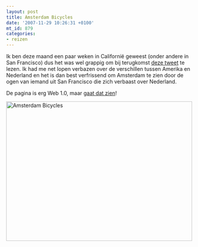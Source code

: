 ```yaml
---
layout: post
title: Amsterdam Bicycles
date: '2007-11-29 10:26:31 +0100'
mt_id: 879
categories:
- reizen
---
```

Ik ben deze maand een paar weken in Californië geweest (onder andere in San Francisco) dus het was wel grappig om bij terugkomst <a href="http://twitter.com/gvenk/statuses/450621462">deze tweet</a> te lezen. Ik had me net lopen verbazen over de verschillen tussen Amerika en Nederland en het is dan best verfrissend om Amsterdam te zien door de ogen van iemand uit San Francisco die zich verbaast over Nederland.

De pagina is erg Web 1.0, maar <a href="http://www.ski-epic.com/amsterdam_bicycles/">gaat dat zien</a>!

<a href="http://www.ski-epic.com/amsterdam_bicycles/"><img src="http://www.ski-epic.com/amsterdam_bicycles/ps9s_amsterdam_bicycle_smal.jpg" alt="Amsterdam Bicycles" width="500" height="375" /></a>
